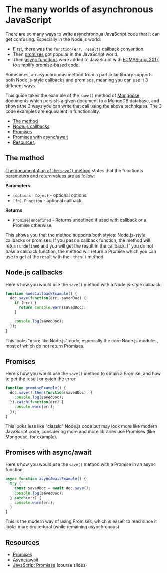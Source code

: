 # The many worlds of asynchronous JavaScript

There are so many ways to write asynchronous JavaScript code that it can get
confusing. Especially in the Node.js world:

* First, there was the `function(err, result)` callback convention.
* Then [promises][promise] got popular in the JavaScript world.
* Then [async functions][async-await] were added to JavaScript with [ECMAScript
  2017][es2017] to simplify promise-based code.

Sometimes, an asynchronous method from a particular library supports both
Node.js-style callbacks and promises, meaning you can use it 3 different ways.

This guide takes the example of the `save()` method of [Mongoose][mongoose]
documents which persists a given document to a MongoDB database, and shows the 3
ways you can write that call using the above techniques. The 3 code examples are
equivalent in functionality.

<!-- START doctoc generated TOC please keep comment here to allow auto update -->
<!-- DON'T EDIT THIS SECTION, INSTEAD RE-RUN doctoc TO UPDATE -->


- [The method](#the-method)
- [Node.js callbacks](#nodejs-callbacks)
- [Promises](#promises)
- [Promises with async/await](#promises-with-asyncawait)
- [Resources](#resources)

<!-- END doctoc generated TOC please keep comment here to allow auto update -->



## The method

[The documentation of the `save()` method][mongoose-save] states that the
function's parameters and return values are as follow:

**Parameters**

* `[options] Object` - optional options.
* `[fn] Function` - optional callback.

**Returns**

* `Promise|undefined` - Returns undefined if used with callback or a Promise
  otherwise.

This shows you that the method supports both styles: Node.js-style callbacks or
promises. If you pass a callback function, the method will return `undefined`
and you will get the result in the callback. If you do not pass a callback
function, the method will return a Promise which you can use to get at the
result with the `.then()` method.



## Node.js callbacks

Here's how you would use the `save()` method with a Node.js-style callback:

```js
function nodeCallbackExample() {
  doc.save(function(err, savedDoc) {
    if (err) {
      return console.warn(savedDoc);
    }

    console.log(savedDoc);
  });
}
```

This looks "more like Node.js" code, especially the core Node.js modules, most
of which do not return Promises.



## Promises

Here's how you would use the `save()` method to obtain a Promise, and how to get
the result or catch the error:

```js
function promiseExample() {
  doc.save().then(function(savedDoc), {
    console.log(savedDoc);
  }).catch(function(err) {
    console.warn(err);
  });
}
```

This looks less like "classic" Node.js code but may look more like modern
JavaScript code, considering more and more libraries use Promises (like
Mongoose, for example).



## Promises with async/await

Here's how you would use the `save()` method with a Promise in an async
function:

```js
async function asyncAwaitExample() {
  try {
    const savedDoc = await doc.save();
    console.log(savedDoc);
  } catch(err) {
    console.warn(err);
  }
}
```

This is the modern way of using Promises, which is easier to read since it looks
more procedural (while remaining asynchronous).



## Resources

* [Promises][promise]
* [Async/await][async-await]
* [JavaScript Promises][promise-course] (course slides)



[async-await]: https://developer.mozilla.org/en-US/docs/Web/JavaScript/Reference/Statements/async_function
[es2017]: https://2ality.com/2016/02/ecmascript-2017.html
[mongoose]: https://mongoosejs.com
[mongoose-save]: https://mongoosejs.com/docs/api.html#document_Document-save
[promise]: https://developer.mozilla.org/en-US/docs/Web/JavaScript/Reference/Global_Objects/Promise
[promise-course]: https://mediacomem.github.io/comem-webdev-docs/2020-2021/subjects/js-promises/?home=MediaComem%2Fcomem-archioweb%23readme#1
